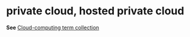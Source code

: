 # private cloud, hosted private cloud

**See** [Cloud-computing term collection](/style-guide/a-z-word-list-term-collections/term-collections/cloud-computing-terms)
